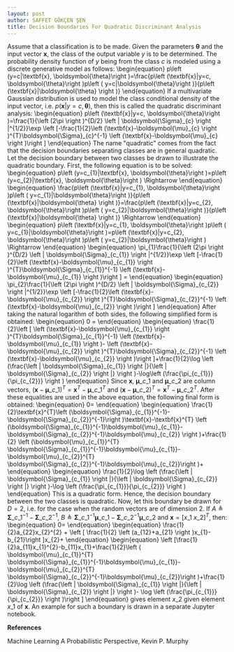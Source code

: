 ```yaml
---
layout: post
author: SAFFET GÖKÇEN ŞEN
title: Decision Boundaries For Quadratic Discriminant Analysis
---
```

Assume that a classification is to be made. Given the parameters $\boldsymbol{\theta}$ and the input vector $\textbf{x}$, the class of the output variable $y$ is to be determined. The probability density function of $y$ being from the class $c$ is modeled using a discrete generative model as follows:
\begin{equation}
p\left (y=c|\textbf{x}, \boldsymbol{\theta}\right )=\frac{p\left (\textbf{x}|y=c, \boldsymbol{\theta}\right )p\left ( y=c|\boldsymbol{\theta}\right )}{p\left (\textbf{x}|\boldsymbol{\theta} \right )}
\end{equation}
If a multivariate Gaussian distribution is used to model the class conditional density of the input vector, i.e. $p\left (\textbf{x}|y=c, \boldsymbol{\theta}\right )$, then this is called the quadratic discriminant analysis:
\begin{equation}
p\left (\textbf{x}|y=c, \boldsymbol{\theta}\right )=\frac{1}{\left (2\pi \right )^{D/2} \left | \boldsymbol{\Sigma}\_{c} \right |^{1/2}}\exp \left [-\frac{1}{2}\left (\textbf{x}-\boldsymbol{\mu}\_{c} \right )^{T}\boldsymbol{\Sigma}\_{c}^{-1} \left (\textbf{x}-\boldsymbol{\mu}\_{c} \right )\right ]
\end{equation}
The name "quadratic" comes from the fact that the decision boundaries separating classes are in general quadratic.
Let the decision boundary between two classes be drawn to illustrate the quadratic boundary. First, the following equation is to be solved:
\begin{equation}
p\left (y=c\_{1}|\textbf{x}, \boldsymbol{\theta}\right )=p\left (y=c\_{2}|\textbf{x}, \boldsymbol{\theta}\right ) \Rightarrow 
\end{equation}
\begin{equation}
\frac{p\left (\textbf{x}|y=c\_{1}, \boldsymbol{\theta}\right )p\left ( y=c\_{1}|\boldsymbol{\theta}\right )}{p\left (\textbf{x}|\boldsymbol{\theta} \right )}=\frac{p\left (\textbf{x}|y=c\_{2}, \boldsymbol{\theta}\right )p\left ( y=c\_{2}|\boldsymbol{\theta}\right )}{p\left (\textbf{x}|\boldsymbol{\theta} \right )} \Rightarrow
\end{equation}
\begin{equation}
p\left (\textbf{x}|y=c\_{1}, \boldsymbol{\theta}\right )p\left ( y=c\_{1}|\boldsymbol{\theta}\right )=p\left (\textbf{x}|y=c\_{2}, \boldsymbol{\theta}\right )p\left ( y=c\_{2}|\boldsymbol{\theta}\right ) \Rightarrow
\end{equation}
\begin{equation}
\pi\_{1}\frac{1}{\left (2\pi \right )^{D/2} \left | \boldsymbol{\Sigma}\_{c\_{1}} \right |^{1/2}}\exp \left [-\frac{1}{2}\left (\textbf{x}-\boldsymbol{\mu}\_{c\_{1}} \right )^{T}\boldsymbol{\Sigma}\_{c\_{1}}^{-1} \left (\textbf{x}-\boldsymbol{\mu}\_{c\_{1}} \right )\right ] =
\end{equation}
\begin{equation}
\pi\_{2}\frac{1}{\left (2\pi \right )^{D/2} \left | \boldsymbol{\Sigma}\_{c\_{2}} \right |^{1/2}}\exp \left [-\frac{1}{2}\left (\textbf{x}-\boldsymbol{\mu}\_{c\_{2}} \right )^{T}\boldsymbol{\Sigma}\_{c\_{2}}^{-1} \left (\textbf{x}-\boldsymbol{\mu}\_{c\_{2}} \right )\right ]
\end{equation}
After taking the natural logarithm of both sides, the following simplified form is obtained:
\begin{equation}
0 = 
\end{equation}
\begin{equation}
\frac{1}{2}\left [ \left (\textbf{x}-\boldsymbol{\mu}\_{c\_{1}} \right )^{T}\boldsymbol{\Sigma}\_{c\_{1}}^{-1} \left (\textbf{x}-\boldsymbol{\mu}\_{c\_{1}} \right )- \left (\textbf{x}-\boldsymbol{\mu}\_{c\_{2}} \right )^{T}\boldsymbol{\Sigma}\_{c\_{2}}^{-1} \left (\textbf{x}-\boldsymbol{\mu}\_{c\_{2}} \right )\right ]+\frac{1}{2}\log \left (\frac{\left | \boldsymbol{\Sigma}\_{c\_{1}} \right |}{\left | \boldsymbol{\Sigma}\_{c\_{2}} \right |} \right )-\log\left (\frac{\pi\_{c\_{1}}}{\pi\_{c\_{2}}} \right )
\end{equation}
Since $\textbf{x}$, $\boldsymbol{\mu}\_{c\_{1}}$ and $\boldsymbol{\mu}\_{c\_{2}}$ are column vectors, $\left (\textbf{x}-\boldsymbol{\mu}\_{c\_{1}} \right )^{T}=\textbf{x}^{T}-\boldsymbol{\mu}\_{c\_{1}}^{T}$ and $\left (\textbf{x}-\boldsymbol{\mu}\_{c\_{2}} \right )^{T}=\textbf{x}^{T}-\boldsymbol{\mu}\_{c\_{2}}^{T}$. After these equalities are used in the above equation, the following final form is obtained:
\begin{equation}
0=
\end{equation}
\begin{equation}
\frac{1}{2}\textbf{x}^{T}\left (\boldsymbol{\Sigma}\_{c\_{1}}^{-1}-\boldsymbol{\Sigma}\_{c\_{2}}^{-1}\right )\textbf{x}-\textbf{x}^{T} \left (\boldsymbol{\Sigma}\_{c\_{1}}^{-1}\boldsymbol{\mu}\_{c\_{1}}-\boldsymbol{\Sigma}\_{c\_{2}}^{-1}\boldsymbol{\mu}\_{c\_{2}} \right )+\frac{1}{2} \left (\boldsymbol{\mu}\_{c\_{1}}^{T} \boldsymbol{\Sigma}\_{c\_{1}}^{-1}\boldsymbol{\mu}\_{c\_{1}}-\boldsymbol{\mu}\_{c\_{2}}^{T} \boldsymbol{\Sigma}\_{c\_{2}}^{-1}\boldsymbol{\mu}\_{c\_{2}}\right )+
\end{equation}
\begin{equation}
\frac{1}{2}\log \left (\frac{\left | \boldsymbol{\Sigma}\_{c\_{1}} \right |}{\left | \boldsymbol{\Sigma}\_{c\_{2}} \right |} \right )-\log \left (\frac{\pi\_{c\_{1}}}{\pi\_{c\_{2}}} \right )
\end{equation}
This is a quadratic form. Hence, the decision boundary between the two classes is quadratic. Now, let this boundary be drawn for $D=2$, i.e. for the case when the random vectors are of dimension 2. If $A \triangleq \boldsymbol{\Sigma}\_{c\_{1}}^{-1}-\boldsymbol{\Sigma}\_{c\_{2}}^{-1}$, $B \triangleq \boldsymbol{\Sigma}\_{c\_{1}}^{-1}\boldsymbol{\mu}\_{c\_{1}}-\boldsymbol{\Sigma}\_{c\_{2}}^{-1}\boldsymbol{\mu}\_{c\_{2}}$ and $\textbf{x}=\left [x\_{1} \ x\_{2} \right ]^{T}$, then:
\begin{equation}
0=
\end{equation}
\begin{equation}
\frac{1}{2}a\_{22}x\_{2}^{2} + \left [ \frac{1}{2} \left (a\_{12}+a\_{21} \right )x\_{1}-b\_{21}\right ]x\_{2}+
\end{equation}
\begin{equation}
\left [\frac{1}{2}a\_{11}x\_{1}^{2}-b\_{11}x\_{1}+\frac{1}{2}\left ( \boldsymbol{\mu}\_{c\_{1}}^{T} \boldsymbol{\Sigma}\_{c\_{1}}^{-1}\boldsymbol{\mu}\_{c\_{1}}-\boldsymbol{\mu}\_{c\_{2}}^{T} \boldsymbol{\Sigma}\_{c\_{2}}^{-1}\boldsymbol{\mu}\_{c\_{2}}\right )+\frac{1}{2}\log \left (\frac{\left | \boldsymbol{\Sigma}\_{c\_{1}} \right |}{\left | \boldsymbol{\Sigma}\_{c\_{2}} \right |} \right )- \log \left (\frac{\pi\_{c\_{1}}}{\pi\_{c\_{2}}} \right )\right ]
\end{equation}
gives element $x\_{2}$ given element $x\_{1}$ of $\textbf{x}$. An example for such a boundary is drawn in a separate Jupyter notebook.

$\textbf{References}$

Machine Learning A Probabilistic Perspective, Kevin P. Murphy
